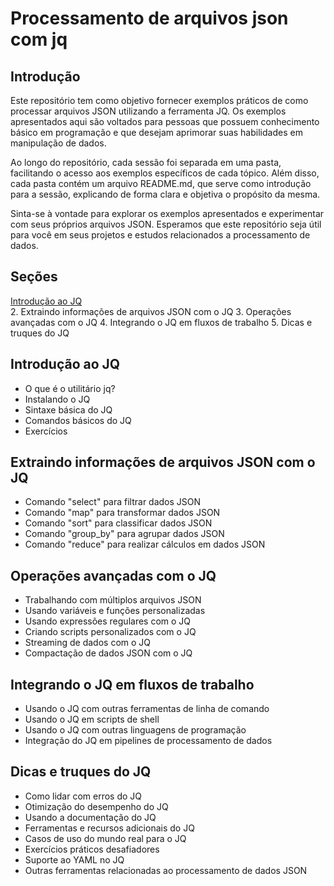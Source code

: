 # Processamento de arquivos json com jq
## Introdução
Este repositório tem como objetivo fornecer exemplos práticos de como processar arquivos JSON utilizando a ferramenta JQ. Os exemplos apresentados aqui são voltados para pessoas que possuem conhecimento básico em programação e que desejam aprimorar suas habilidades em manipulação de dados.

Ao longo do repositório, cada sessão foi separada em uma pasta, facilitando o acesso aos exemplos específicos de cada tópico. Além disso, cada pasta contém um arquivo README.md, que serve como introdução para a sessão, explicando de forma clara e objetiva o propósito da mesma.

Sinta-se à vontade para explorar os exemplos apresentados e experimentar com seus próprios arquivos JSON. Esperamos que este repositório seja útil para você em seus projetos e estudos relacionados a processamento de dados.

## Seções
[Introdução ao JQ](https://github.com/erickdavi/Processamento-de-arquivos-json-com-jq/tree/main/01%20-%20Introdu%C3%A7%C3%A3o%20ao%20JQ)<br>
2. Extraindo informações de arquivos JSON com o JQ
3. Operações avançadas com o JQ
4. Integrando o JQ em fluxos de trabalho
5. Dicas e truques do JQ


## Introdução ao JQ
- O que é o utilitário jq?
- Instalando o JQ
- Sintaxe básica do JQ
- Comandos básicos do JQ
- Exercícios

## Extraindo informações de arquivos JSON com o JQ
- Comando "select" para filtrar dados JSON
- Comando "map" para transformar dados JSON
- Comando "sort" para classificar dados JSON
- Comando "group_by" para agrupar dados JSON
- Comando "reduce" para realizar cálculos em dados JSON

## Operações avançadas com o JQ
- Trabalhando com múltiplos arquivos JSON
- Usando variáveis e funções personalizadas
- Usando expressões regulares com o JQ
- Criando scripts personalizados com o JQ
- Streaming de dados com o JQ
- Compactação de dados JSON com o JQ

## Integrando o JQ em fluxos de trabalho
- Usando o JQ com outras ferramentas de linha de comando
- Usando o JQ em scripts de shell
- Usando o JQ com outras linguagens de programação
- Integração do JQ em pipelines de processamento de dados

## Dicas e truques do JQ
- Como lidar com erros do JQ
- Otimização do desempenho do JQ
- Usando a documentação do JQ
- Ferramentas e recursos adicionais do JQ
- Casos de uso do mundo real para o JQ
- Exercícios práticos desafiadores
- Suporte ao YAML no JQ
- Outras ferramentas relacionadas ao processamento de dados JSON
